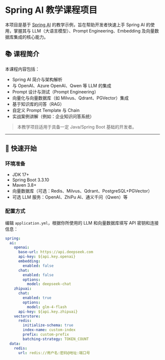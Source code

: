 # Spring AI 教学课程项目

本项目是基于 [Spring AI](https://spring.io/projects/spring-ai) 的教学示例，旨在帮助开发者快速上手 Spring AI 的使用，掌握其与 LLM（大语言模型）、Prompt Engineering、Embedding 及向量数据库集成的核心能力。

## 📚 课程简介

本课程内容包括：

- Spring AI 简介与架构解析
- 与 OpenAI、Azure OpenAI、Qwen 等 LLM 的集成
- Prompt 设计与测试（Prompt Engineering）
- 向量化与向量数据库（如 Milvus、Qdrant、PGVector）集成
- 基于知识库的问答（RAG）
- 自定义 Prompt Template 与 Chain
- 实战案例讲解（例如：企业知识问答系统）

> 本教学项目适用于具备一定 Java/Spring Boot 基础的开发者。

---



## 🚀 快速开始

### 环境准备

- JDK 17+
- Spring Boot 3.3.10
- Maven 3.8+
- 向量数据库（可选：Redis、Milvus、Qdrant、PostgreSQL+PGVector）
- 可选 LLM 服务：OpenAI、ZhiPu AI、通义千问（Qwen）等

### 配置方式

编辑 `application.yml`，根据你所使用的 LLM 和向量数据库填写 API 密钥和连接信息：

```yaml
spring:
  ai:
    openai:
      base-url: https://api.deepseek.com
      api-key: ${api.key.openai}
      embedding:
        enabled: false
      chat:
        enabled: false
        options:
          model: deepseek-chat
    zhipuai:
      chat:
        enabled: true
        options:
          model: glm-4-flash
      api-key: ${api.key.zhipuai}
    vectorstore:
      redis:
        initialize-schema: true
        index-name: custom-index
        prefix: custom-prefix
        batching-strategy: TOKEN_COUNT
  data:
    redis:
      url: redis://用户名:密码@地址:端口号


